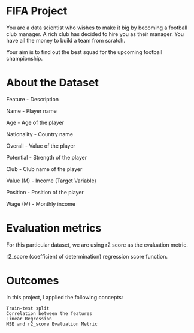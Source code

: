 # FIFA Project

You are a data scientist who wishes to make it big by becoming a football club manager.
A rich club has decided to hire you as their manager. You have all the money to build a team from scratch.

Your aim is to find out the best squad for the upcoming football championship. 

# About the Dataset    

Feature 	- Description

Name -	Player name

Age  -	Age of the player

Nationality  - 	Country name

Overall  -	Value of the player

Potential  -	Strength of the player

Club  - Club name of the player

Value (M) -  	Income (Target Variable)
 
Position -	Position of the player

Wage (M) -	Monthly income

# Evaluation metrics

For this particular dataset, we are using r2 score as the evaluation metric. 

r2_score (coefficient of determination) regression score function.

# Outcomes

In this project, I applied the following concepts:

    Train-test split
    Correlation between the features
    Linear Regression
    MSE and r2_score Evaluation Metric
